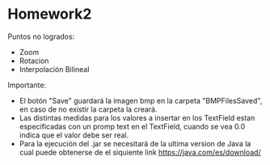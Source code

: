 # Homework2

  Puntos no logrados:
  
  - Zoom
  - Rotacion
  - Interpolación Bilineal
    
  Importante:

  - El botón "Save" guardará la imagen bmp en la carpeta "BMPFilesSaved", en caso de no existir la carpeta la creará.
  - Las distintas medidas para los valores a insertar en los TextField estan especificadas con un promp text en el TextField,
    cuando se vea 0.0 indica que el valor debe ser real.
  - Para la ejecución del .jar se necesitará de la ultima version de Java la cual puede obtenerse de el siquiente link     https://java.com/es/download/
